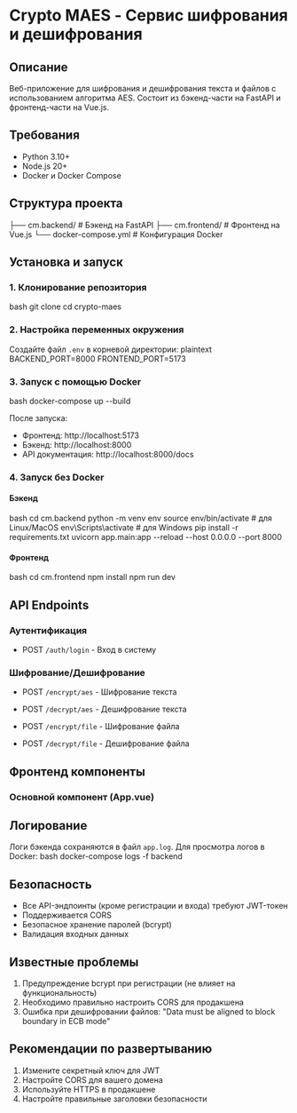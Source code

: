 # Crypto MAES - Сервис шифрования и дешифрования

## Описание
Веб-приложение для шифрования и дешифрования текста и файлов с использованием алгоритма AES. Состоит из бэкенд-части на FastAPI и фронтенд-части на Vue.js.

## Требования
- Python 3.10+
- Node.js 20+
- Docker и Docker Compose

## Структура проекта
├── cm.backend/ # Бэкенд на FastAPI
├── cm.frontend/ # Фронтенд на Vue.js
└── docker-compose.yml # Конфигурация Docker

## Установка и запуск

### 1. Клонирование репозитория
bash
git clone <repository-url>
cd crypto-maes


### 2. Настройка переменных окружения
Создайте файл `.env` в корневой директории:
plaintext
BACKEND_PORT=8000
FRONTEND_PORT=5173


### 3. Запуск с помощью Docker
bash
docker-compose up --build


После запуска:
- Фронтенд: http://localhost:5173
- Бэкенд: http://localhost:8000
- API документация: http://localhost:8000/docs

### 4. Запуск без Docker

#### Бэкенд
bash
cd cm.backend
python -m venv env
source env/bin/activate # для Linux/MacOS
env\Scripts\activate # для Windows
pip install -r requirements.txt
uvicorn app.main:app --reload --host 0.0.0.0 --port 8000


#### Фронтенд
bash
cd cm.frontend
npm install
npm run dev


## API Endpoints

### Аутентификация
- POST `/auth/login` - Вход в систему

### Шифрование/Дешифрование
- POST `/encrypt/aes` - Шифрование текста

- POST `/decrypt/aes` - Дешифрование текста

- POST `/encrypt/file` - Шифрование файла

- POST `/decrypt/file` - Дешифрование файла

## Фронтенд компоненты

### Основной компонент (App.vue)

## Логирование
Логи бэкенда сохраняются в файл `app.log`. Для просмотра логов в Docker:
bash
docker-compose logs -f backend


## Безопасность
- Все API-эндпоинты (кроме регистрации и входа) требуют JWT-токен
- Поддерживается CORS
- Безопасное хранение паролей (bcrypt)
- Валидация входных данных

## Известные проблемы
1. Предупреждение bcrypt при регистрации (не влияет на функциональность)
2. Необходимо правильно настроить CORS для продакшена
3. Ошибка при дешифровании файлов: "Data must be aligned to block boundary in ECB mode"

## Рекомендации по развертыванию
1. Измените секретный ключ для JWT
2. Настройте CORS для вашего домена
3. Используйте HTTPS в продакшене
4. Настройте правильные заголовки безопасности